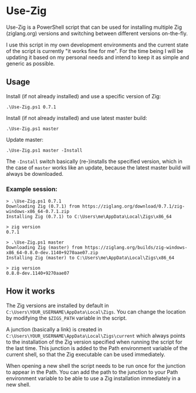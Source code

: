 Use-Zig
=======

Use-Zig is a PowerShell script that can be used for installing multiple Zig
(ziglang.org) versions and switching between different versions on-the-fly.

I use this script in my own development environments and the current state of
the script is currently "it works fine for me". For the time being I will be
updating it based on my personal needs and intend to keep it as simple and
generic as possible.

## Usage

Install (if not already installed) and use a specific version of Zig:

```
.\Use-Zig.ps1 0.7.1
```

Install (if not already installed) and use latest master build:

```
.\Use-Zig.ps1 master
```

Update master:

```
.\Use-Zig.ps1 master -Install
```

The `-Install` switch basically (re-)installs the specified version, which in
the case of `master` works like an update, because the latest master
build will always be downloaded.

### Example session:
```
> .\Use-Zig.ps1 0.7.1
Downloading Zig (0.7.1) from https://ziglang.org/download/0.7.1/zig-windows-x86_64-0.7.1.zip
Installing Zig (0.7.1) to C:\Users\me\AppData\Local\Zigs\x86_64

> zig version
0.7.1

> .\Use-Zig.ps1 master
Downloading Zig (master) from https://ziglang.org/builds/zig-windows-x86_64-0.8.0-dev.1140+9270aae07.zip
Installing Zig (master) to C:\Users\me\AppData\Local\Zigs\x86_64

> zig version
0.8.0-dev.1140+9270aae07
```

## How it works

The Zig versions are installed by default in
`C:\Users\YOUR_USERNAME\AppData\Local\Zigs`. You can change the location by
modifying the `$ZIGS_PATH` variable in the script.

A junction (basically a link) is created in
`C:\Users\YOUR_USERNAME\AppData\Local\Zigs\current` which always points to the
installation of the Zig version specified when running the script for the last
time. This junction is added to the Path environment variable of the current
shell, so that the Zig executable can be used immediately.

When opening a new shell the script needs to be run once for the junction to
appear in the Path. You can add the path to the junction to your Path
environment variable to be able to use a Zig installation immediately in a new
shell.
